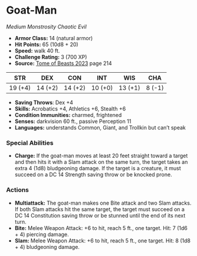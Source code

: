 # Goat-Man

*Medium* *Monstrosity* *Chaotic Evil*

- **Armor Class:** 14 (natural armor)
- **Hit Points:** 65 (10d8 + 20)
- **Speed:** walk 40 ft.
- **Challenge Rating:** 3 (700 XP)
- **Source:** [Tome of Beasts 2023](https://koboldpress.com/kpstore/product/tome-of-beasts-1-2023-edition/) page 214

| STR | DEX | CON | INT | WIS | CHA |
| --- | --- | --- | --- | --- | --- |
| 19 (+4) | 14 (+2) | 14 (+2) | 10 (+0) | 13 (+1) | 8 (-1) |

- **Saving Throws**: Dex +4
- **Skills:** Acrobatics +4, Athletics +6, Stealth +6
- **Condition Immunities:** charmed, frightened
- **Senses:** darkvision 60 ft., passive Perception 11
- **Languages:** understands Common, Giant, and Trollkin but can’t speak

### Special Abilities

- **Charge:** If the goat-man moves at least 20 feet straight toward a target and then hits it with a Slam attack on the same turn, the target takes an extra 4 (1d8) bludgeoning damage. If the target is a creature, it must succeed on a DC 14 Strength saving throw or be knocked prone.

### Actions

- **Multiattack:** The goat-man makes one Bite attack and two Slam attacks. If both Slam attacks hit the same target, the target must succeed on a DC 14 Constitution saving throw or be stunned until the end of its next turn.
- **Bite:** Melee Weapon Attack: +6 to hit, reach 5 ft., one target. Hit: 7 (1d6 + 4) piercing damage.
- **Slam:** Melee Weapon Attack: +6 to hit, reach 5 ft., one target. Hit: 8 (1d8 + 4) bludgeoning damage.
